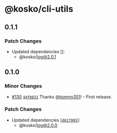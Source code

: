 # @kosko/cli-utils

## 0.1.1

### Patch Changes

- Updated dependencies []:
  - @kosko/log@2.0.1

## 0.1.0

### Minor Changes

- [#130](https://github.com/tommy351/kosko/pull/130) [`44f0831`](https://github.com/tommy351/kosko/commit/44f0831554a86e9653061a614a70dd75ae6217f3) Thanks [@tommy351](https://github.com/tommy351)! - First release.

### Patch Changes

- Updated dependencies [[`d627995`](https://github.com/tommy351/kosko/commit/d62799577863ec561978a1ce430be38e0c5dbb9d)]:
  - @kosko/log@2.0.0
